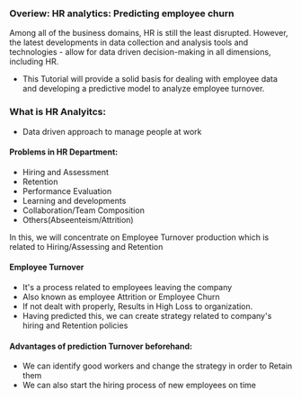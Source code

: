 ### Overiew: HR analytics: Predicting employee churn
Among all of the business domains, HR is still the least disrupted. However, the latest developments in data collection and analysis tools and technologies - allow for data driven decision-making in all dimensions, including HR. 
- This Tutorial will provide a solid basis for dealing with employee data and developing a predictive model to analyze employee turnover.

### What is HR Analyitcs:
- Data driven approach to manage people at work

#### Problems in HR Department:
- Hiring and Assessment
- Retention
- Performance Evaluation
- Learning and developments
- Collaboration/Team Composition
- Others(Abseenteism/Attrition)

In this, we will concentrate on Employee Turnover production which is related to Hiring/Assessing and Retention
#### Employee Turnover
- It's a process related to employees leaving the company
- Also known as employee Attrition or Employee Churn
- If not dealt with properly, Results in High Loss to organization.
- Having predicted this, we can create strategy related to company's hiring and Retention policies

#### Advantages of prediction Turnover beforehand:
- We can identify good workers and change the strategy in order to Retain them
- We can also start the hiring process of new employees on time
